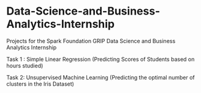 # Data-Science-and-Business-Analytics-Internship
Projects for the Spark Foundation GRIP Data Science and Business Analytics Internship

Task 1 : Simple Linear Regression (Predicting Scores of Students based on hours studied)

Task 2:  Unsupervised Machine Learning (Predicting the optimal number of clusters in the Iris Dataset)
